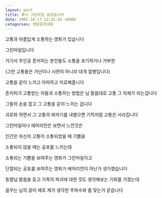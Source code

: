 ```yaml
---
layout: post
title: 혹시 그린마일 보셨습니까
date: 2002-10-17 12:25:43 +0900
categories: 깨달음의대화
---
```

고통과 아름답게 소통하는 영화가 있습니다
  
그린마일입니다
  
거기서 주인공 존커피는 본인들도 소통을 포기하거나 거부한
  
(그런 고통들은 가난이나 시련이 아니라 대개 질병입니다)
  
고통을 같이 느끼고 아파하고 치료해줍니다
  
존커피가 고통받는 자들과 소통하는 방법은 님 말씀대로 고통 그 자체가 되는겁니다
  
그들의 손을 잡고 그 고통을 같이 느끼는 겁니다
  
괴로와 하면서 그 고통의 찌꺼기를 내뱉으면 기적처럼 고통은 사라집니다
  
그린마일이나 에어리언은 보면서 느낀것은
  
인간은 자신의 고통이 소통되었을 때 기쁨을
  
소통되지 않을 때는 공포를 느끼는데
  
소통되는 기쁨을 보여주는 영화가 그린마일이고
  
단절되는 공포를 보여주는 영화가 에어리언이 아닌가 생가했습니다
  
동렬님 말씀을 듣고 가족의 파괴에 대한 것도 생각해보는 기회를 가졌는데
  
꿈꾸는 님의 글이 애초 제가 생각한 주파수와 좀 맞는거 같습니다